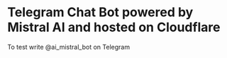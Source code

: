 # Telegram Chat Bot powered by Mistral AI and hosted on Cloudflare

To test write @ai_mistral_bot on Telegram
